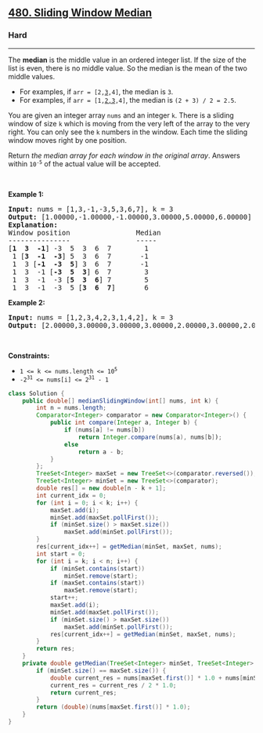 <h2><a href="https://leetcode.com/problems/sliding-window-median">480. Sliding Window Median</a></h2><h3>Hard</h3><hr><p>The <strong>median</strong> is the middle value in an ordered integer list. If the size of the list is even, there is no middle value. So the median is the mean of the two middle values.</p>

<ul>
	<li>For examples, if <code>arr = [2,<u>3</u>,4]</code>, the median is <code>3</code>.</li>
	<li>For examples, if <code>arr = [1,<u>2,3</u>,4]</code>, the median is <code>(2 + 3) / 2 = 2.5</code>.</li>
</ul>

<p>You are given an integer array <code>nums</code> and an integer <code>k</code>. There is a sliding window of size <code>k</code> which is moving from the very left of the array to the very right. You can only see the <code>k</code> numbers in the window. Each time the sliding window moves right by one position.</p>

<p>Return <em>the median array for each window in the original array</em>. Answers within <code>10<sup>-5</sup></code> of the actual value will be accepted.</p>

<p>&nbsp;</p>
<p><strong class="example">Example 1:</strong></p>

<pre>
<strong>Input:</strong> nums = [1,3,-1,-3,5,3,6,7], k = 3
<strong>Output:</strong> [1.00000,-1.00000,-1.00000,3.00000,5.00000,6.00000]
<strong>Explanation:</strong> 
Window position                Median
---------------                -----
[<strong>1  3  -1</strong>] -3  5  3  6  7        1
 1 [<strong>3  -1  -3</strong>] 5  3  6  7       -1
 1  3 [<strong>-1  -3  5</strong>] 3  6  7       -1
 1  3  -1 [<strong>-3  5  3</strong>] 6  7        3
 1  3  -1  -3 [<strong>5  3  6</strong>] 7        5
 1  3  -1  -3  5 [<strong>3  6  7</strong>]       6
</pre>

<p><strong class="example">Example 2:</strong></p>

<pre>
<strong>Input:</strong> nums = [1,2,3,4,2,3,1,4,2], k = 3
<strong>Output:</strong> [2.00000,3.00000,3.00000,3.00000,2.00000,3.00000,2.00000]
</pre>

<p>&nbsp;</p>
<p><strong>Constraints:</strong></p>

<ul>
	<li><code>1 &lt;= k &lt;= nums.length &lt;= 10<sup>5</sup></code></li>
	<li><code>-2<sup>31</sup> &lt;= nums[i] &lt;= 2<sup>31</sup> - 1</code></li>
</ul>

```java
class Solution {
    public double[] medianSlidingWindow(int[] nums, int k) {
        int n = nums.length;
        Comparator<Integer> comparator = new Comparator<Integer>() {
            public int compare(Integer a, Integer b) {
                if (nums[a] != nums[b])
                    return Integer.compare(nums[a), nums[b]);
                else
                    return a - b;
            }
        };
        TreeSet<Integer> maxSet = new TreeSet<>(comparator.reversed());
        TreeSet<Integer> minSet = new TreeSet<>(comparator);
        double res[] = new double[n - k + 1];
        int current_idx = 0;
        for (int i = 0; i < k; i++) {
            maxSet.add(i);
            minSet.add(maxSet.pollFirst());
            if (minSet.size() > maxSet.size())
                maxSet.add(minSet.pollFirst());
        }
        res[current_idx++] = getMedian(minSet, maxSet, nums);
        int start = 0;
        for (int i = k; i < n; i++) {
            if (minSet.contains(start))
                minSet.remove(start);
            if (maxSet.contains(start))
                maxSet.remove(start);
            start++;
            maxSet.add(i);
            minSet.add(maxSet.pollFirst());
            if (minSet.size() > maxSet.size())
                maxSet.add(minSet.pollFirst());
            res[current_idx++] = getMedian(minSet, maxSet, nums);
        }
        return res;
    }
    private double getMedian(TreeSet<Integer> minSet, TreeSet<Integer> maxSet, int nums[]) {
        if (minSet.size() == maxSet.size()) {
            double current_res = nums[maxSet.first()] * 1.0 + nums[minSet.first()] * 1.0;
            current_res = current_res / 2 * 1.0;
            return current_res;
        }
        return (double)(nums[maxSet.first()] * 1.0);
    }
}
```
